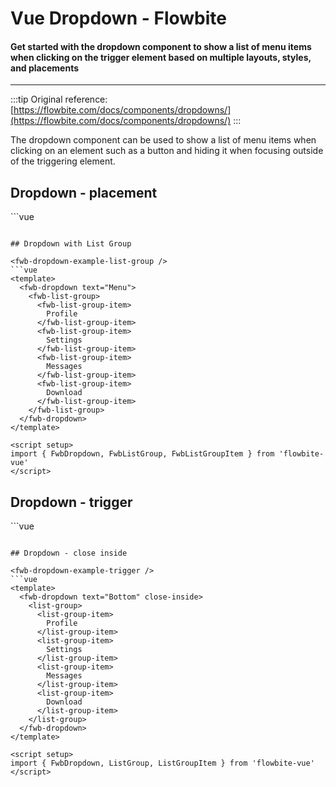 <script setup>
import FwbDropdownExamplePlacement from './dropdown/examples/FwbDropdownExamplePlacement.vue'
import FwbDropdownExampleListGroup from './dropdown/examples/FwbDropdownExampleListGroup.vue'
import FwbDropdownExampleTrigger from './dropdown/examples/FwbDropdownExampleTrigger.vue'
</script>

# Vue Dropdown - Flowbite

#### Get started with the dropdown component to show a list of menu items when clicking on the trigger element based on multiple layouts, styles, and placements

---

:::tip
Original reference: [https://flowbite.com/docs/components/dropdowns/](https://flowbite.com/docs/components/dropdowns/)
:::

The dropdown component can be used to show a list of menu items when clicking on an element such as a button and hiding it when focusing outside of the triggering element.

## Dropdown - placement

<fwb-dropdown-example-placement />
```vue
<template>
  <fwb-dropdown text="Bottom">
    <p class="p-2">Dropdown content here</p>
  </fwb-dropdown>
  <fwb-dropdown placement="top" text="Top">
    <p class="p-2">Dropdown content here</p>
  </fwb-dropdown>
  <fwb-dropdown placement="right" text="Right">
    <p class="p-2">Dropdown content here</p>
  </fwb-dropdown>
  <fwb-dropdown placement="left" text="Left">
    <p class="p-2">Dropdown content here</p>
  </fwb-dropdown>
</template>

<script setup>
import { FwbDropdown } from 'flowbite-vue'
</script>
```

## Dropdown with List Group

<fwb-dropdown-example-list-group />
```vue
<template>
  <fwb-dropdown text="Menu">
    <fwb-list-group>
      <fwb-list-group-item>
        Profile
      </fwb-list-group-item>
      <fwb-list-group-item>
        Settings
      </fwb-list-group-item>
      <fwb-list-group-item>
        Messages
      </fwb-list-group-item>
      <fwb-list-group-item>
        Download
      </fwb-list-group-item>
    </fwb-list-group>
  </fwb-dropdown>
</template>

<script setup>
import { FwbDropdown, FwbListGroup, FwbListGroupItem } from 'flowbite-vue'
</script>
```

## Dropdown - trigger

<fwb-dropdown-example-trigger />
```vue
<template>
  <fwb-dropdown>
    <template #trigger>
      <span>Custom Trigger Element</span>
    </template>
    <fwb-list-group>
      <fwb-list-group-item>
        Profile
      </fwb-list-group-item>
      <fwb-list-group-item>
        Settings
      </fwb-list-group-item>
      <fwb-list-group-item>
        Messages
      </fwb-list-group-item>
      <fwb-list-group-item>
        Download
      </fwb-list-group-item>
    </fwb-list-group>
  </fwb-dropdown>
</template>

<script setup>
import { FwbDropdown, FwbListGroup, FwbListGroupItem } from 'flowbite-vue'
</script>
```

## Dropdown - close inside

<fwb-dropdown-example-trigger />
```vue
<template>
  <fwb-dropdown text="Bottom" close-inside>
    <list-group>
      <list-group-item>
        Profile
      </list-group-item>
      <list-group-item>
        Settings
      </list-group-item>
      <list-group-item>
        Messages
      </list-group-item>
      <list-group-item>
        Download
      </list-group-item>
    </list-group>
  </fwb-dropdown>
</template>

<script setup>
import { FwbDropdown, ListGroup, ListGroupItem } from 'flowbite-vue'
</script>
```
